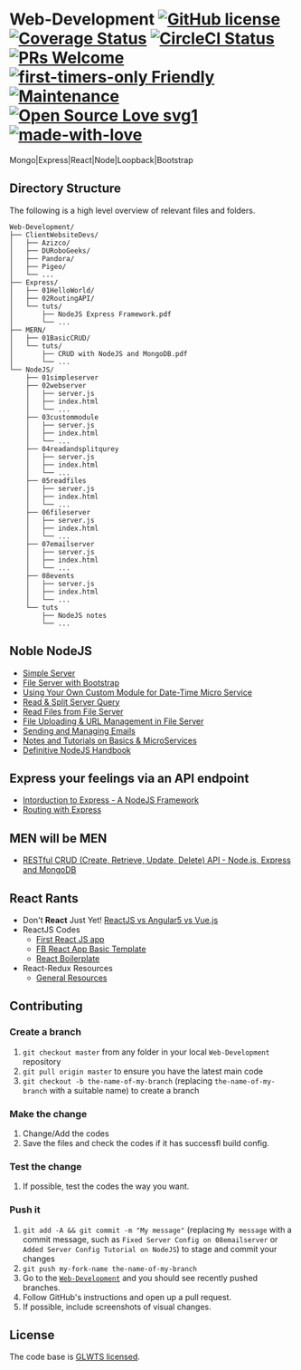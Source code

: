 # Web-Development  [![GitHub license](https://img.shields.io/badge/license-GLWTPL-blue.svg)](https://github.com/me-shaon/GLWTPL/blob/master/NSFW_LICENSE) [![Coverage Status](https://img.shields.io/badge/coverage-90%25-yellow.svg)]() [![CircleCI Status](https://circleci.com/gh/facebook/react.svg?style=shield&circle-token=:circle-token)](https://circleci.com/) [![PRs Welcome](https://img.shields.io/badge/PRs-welcome-brightgreen.svg)]() [![first-timers-only Friendly](https://img.shields.io/badge/first--timers--only-friendly-blue.svg)](http://www.firsttimersonly.com/) [![Maintenance](https://img.shields.io/badge/Maintained%3F-yes-green.svg)](https://github.com/SaadAAkash/Web-Development/graphs/commit-activity) [![Open Source Love svg1](https://badges.frapsoft.com/os/v1/open-source.svg?v=103)](https://github.com/ellerbrock/open-source-badges/) [![made-with-love](https://img.shields.io/badge/Made%20with-Love-1f425f.svg)](https://saadaakash.bitbucket.io/)
Mongo|Express|React|Node|Loopback|Bootstrap


## Directory Structure

The following is a high level overview of relevant files and folders.

```
Web-Development/
├── ClientWebsiteDevs/
│   ├── Azizco/
│   ├── DURoboGeeks/
│   ├── Pandora/
│   ├── Pigeo/
│   └── ...
├── Express/
│   ├── 01HelloWorld/
│   ├── 02RoutingAPI/  
│   └── tuts/      
│       ├── NodeJS Express Framework.pdf
│       └── ...
├── MERN/
│   ├── 01BasicCRUD/  
│   └── tuts/      
│       ├── CRUD with NodeJS and MongoDB.pdf
│       └── ...
└── NodeJS/    
    ├── 01simpleserver
    ├── 02webserver
    │   ├── server.js
    │   ├── index.html
    │   └── ...    
    ├── 03custommodule
    │   ├── server.js
    │   ├── index.html
    │   └── ... 
    ├── 04readandsplitqurey
    │   ├── server.js
    │   ├── index.html
    │   └── ... 
    ├── 05readfiles
    │   ├── server.js
    │   ├── index.html
    │   └── ... 
    ├── 06fileserver
    │   ├── server.js
    │   ├── index.html
    │   └── ... 
    ├── 07emailserver
    │   ├── server.js
    │   ├── index.html
    │   └── ... 
    ├── 08events
    │   ├── server.js
    │   ├── index.html
    │   └── ... 
    └── tuts
        ├── NodeJS notes
        └── ...
```

## Noble NodeJS

* [Simple Server](https://github.com/SaadAAkash/-1/tree/master/NodeJS/01simpleserver)
* [File Server with Bootstrap](https://github.com/SaadAAkash/-1/tree/master/NodeJS/02webserver)
* [Using Your Own Custom Module for Date-Time Micro Service](https://github.com/SaadAAkash/-1/tree/master/NodeJS/03custommodule)
* [Read & Split Server Query](https://github.com/SaadAAkash/-1/tree/master/NodeJS/04ReadAndSplitQuery)
* [Read Files from File Server](https://github.com/SaadAAkash/-1/tree/master/NodeJS/05ReadFiles)
* [File Uploading & URL Management in File Server](https://github.com/SaadAAkash/-1/tree/master/NodeJS/06FileServer)
* [Sending and Managing Emails](https://github.com/SaadAAkash/-1/tree/master/NodeJS/07Email)
* [Notes and Tutorials on Basics & MicroServices](https://github.com/SaadAAkash/-1/tree/master/NodeJS/tuts)
* [Definitive NodeJS Handbook](https://medium.freecodecamp.org/the-definitive-node-js-handbook-6912378afc6e)

## Express your feelings via an API endpoint

* [Intorduction to Express - A NodeJS Framework](https://github.com/SaadAAkash/-1/tree/master/Express/01HelloWorld)
* [Routing with Express](https://github.com/SaadAAkash/-1/tree/master/Express/02RoutingAPI)

## MEN will be MEN

* [RESTful CRUD (Create, Retrieve, Update, Delete) API - Node.js, Express and MongoDB](https://github.com/SaadAAkash/-1/tree/master/MERN/01BasicCRUD)

## React Rants

* Don't **React** Just Yet! [ReactJS vs Angular5 vs Vue.js](https://medium.com/@TechMagic/reactjs-vs-angular5-vs-vue-js-what-to-choose-in-2018-b91e028fa91d)
* ReactJS Codes
  * [First React JS app](https://github.com/avastamin/miib-reactjs-fundamental)
  * [FB React App Basic Template](https://github.com/facebook/create-react-app)
  * [React Boilerplate](https://github.com/react-boilerplate/react-boilerplate)
* React-Redux Resources
  * [General Resources](https://github.com/enaqx/awesome-react)

## Contributing

### Create a branch

1.  `git checkout master` from any folder in your local `Web-Development`
    repository
1.  `git pull origin master` to ensure you have the latest main code
1.  `git checkout -b the-name-of-my-branch` (replacing `the-name-of-my-branch`
    with a suitable name) to create a branch

### Make the change

1.  Change/Add the codes
1.  Save the files and check the codes if it has successfl build config.

### Test the change

1.  If possible, test the codes the way you want.

### Push it

1.  `git add -A && git commit -m "My message"` (replacing `My message` with a
    commit message, such as `Fixed Server Config on 08emailserver` or `Added Server Config Tutorial on NodeJS`) to stage and commit
    your changes
1.  `git push my-fork-name the-name-of-my-branch`
1.  Go to the
    [`Web-Development`](https://github.com/SaadAAkash/Web-Development)
    and you should see recently pushed branches.
1.  Follow GitHub's instructions and open up a pull request.
1.  If possible, include screenshots of visual changes.

## License

The code base is [GLWTS licensed](https://github.com/me-shaon/GLWTPL/blob/master/NSFW_LICENSE).